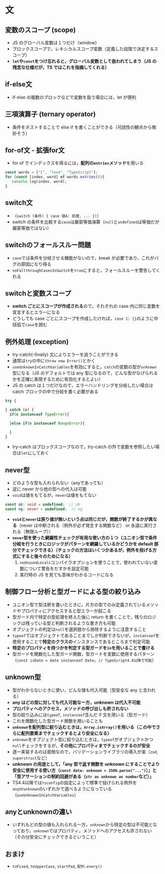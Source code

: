 # 文

## 変数のスコープ (scope)
- JS のグローバル変数は１つだけ（window）
- ブロックスコープで，レキシカルスコープ変数（定義した段階で決定するスコープ）
- **`let`や`const`をつけ忘れると，グローバル変数として扱われてしまう（JS の残念な仕様だが，TS ではこれを指摘してくれる）**

## if-else文
- if-else の複数のブロックなどで変数を扱う場合には，let が便利

## 三項演算子 (ternary operator)
- 条件をネストすることで else if を書くことができる（可読性の観点から微妙そう）

## for-of文 - 拡張for文
- for of でインデックスを得るには，**配列の`entries`メソッド**を用いる
```javascript
const words = ["I", "love", "TypeScript"];
for (const [index, word] of words.entries()){
   console.log(index, word); 
}
```

## switch文
- （`switch (条件) { case 値A: 処理, ... })`）
- switch の条件を比較する`case`は厳密等価演算（`null`と`undefined`は等価だが厳密等価ではない）

## switchのフォールスルー問題
- `case`では条件を分岐させる機能がないので，break が必要であり，これがバグの原因になり得る
- `noFallthroughCasesInSwitch`を`true`にすると，フォールスルーを警告してくれる

## switchと変数スコープ
- **switch ごとにスコープが作成される**ので，それぞれの case 内に同じ変数を宣言するとエラーになる
- どうしても case ごとにスコープを作成したければ，`case 1: {}`のように中括弧で`case`を囲む
  
## 例外処理 (exception)
- try-catch(-finally) 文によりエラーを追うことができる
- 通常は`try`の中に`throw new Error()`とかく
- `useUnknownInCatchVariables`を有効にすると，`catch`の変数の型が`unknown`型になる（JS のデフォルトでは any 型になるので，どんな型がなげられるかを正確に表現するために有効化するとよい）
- JS の catch は１つだけなので，エラーハンドリングを分岐したい場合は catch ブロックの中で分岐を書く必要がある
```typescript
try {

} catch (e) {
  if(e instanceof TypeError){

  }else if(e instanceof RangeError){

  }
}
```
- try-catch はブロックスコープなので，try-catch の外で変数を参照したい場合は`let`にしておく

## never型
- どのような型も入れられない（anyであっても）
- 逆に never から他の型への代入は可能
- `void`は値をもてるが，`never`は値をもてない
```typescript
const ok: void = undefined;  // ok
const ng: never = undefined;  // ng
```
- **`void`と`never`は戻り値が無いという点は同じだが，関数が終了するかが異なる**（never は中断される（例外が必ず発生する関数など） or 永遠に実行される（無限ループ））
- **`never`型を使った網羅性チェックが有用な使い方の１つ（ユニオン型で条件分岐を行うときにロジックがパターンを網羅しているかどうかを default 部分でチェックできる）（チェックの方法はいくつかあるが，例外を投げる方式にすると後々のためになる）**
  1. `noUnusedLocals`コンパイラオプションを使うことで，使われていない変数について警告をだすかを設定可能
  2. 実行時の JS を見ても意味がわかるコードになる

## 制御フロー分析と型ガードによる型の絞り込み
- ユニオン型で型注釈を書いたときに，片方の型でのみ定義されているメソッドやプロパティにアクセスすると型エラーが起こる
- 型ガード内で特定の型処理を終えた後に return を書くことで，残りのロジックは残っている型と判断されるような書き方も可能
- オブジェクトの判定は`null`を選択肢から排除するように注意すること
- `typeof`ではオブジェクトであることまでしか判断できないが，`instanceof`を使用することで**特定のクラスの**インスタンスであるところまで判定可能
- **特定のプロパティを持つかを判定する型ガードを`in`を用いることで書ける**
- 型ガードを関数化した型ガード関数，型ガードを変数に使用するパターン（`const isDate = date instanceof Date; // TypeScript4.4以降で可能`）

## unknown型
- 型がわからないときに使い，どんな値も代入可能（型安全な any と言われる）
- **any はどの型に対しても代入可能な一方，unknown は代入不可能**
- **プロパティへのアクセス，メソッドの呼び出しも許されない**
- 型の絞り込みには`typeof`, `instanceof`含んだ if 文を用いる（型ガード）
- これを関数化した型ガード関数を用いることも
- **`unknown`を配列型に絞り込むときは，`Array.isArray()`を用いる（この中でさらに配列要素までチェックするとより安全になる）**
- `unknown`をオブジェクト型に絞り込むときは，`typeof`がオブジェクトかつ`null`チェックをするが，**その他にプロパティまでチェックするのが安全**
- 逐一実装するのは面倒なので，バリデーションライブラリの導入が楽（`zod`, `superstruct`など）
- **unknown の用途として，「any 型で返す関数を unknown にすることでより安全に使用する使い方（`const data: unknown = JSON.parse("...")`）」と「型アサーションの制約回避がある（`str as unknown as number`など）」**
- TS4.4以降では`tsconfig`の設定によって標準で投げられる例外を`any`or`unknown`のいずれかで選べるようになっている（`useUnknownInCatchVariables`）

## anyとunknownの違い
- いずれもどの型の値も入れられる一方，`unknown`から特定の型は不可能となっており，`unknown`ではプロパティ，メソッドへのアクセスも許されない（その分安全にチェックできるということ）

## おまけ
- `toFixed`, `toUpperCase`, `startPad`, `配列.every()`